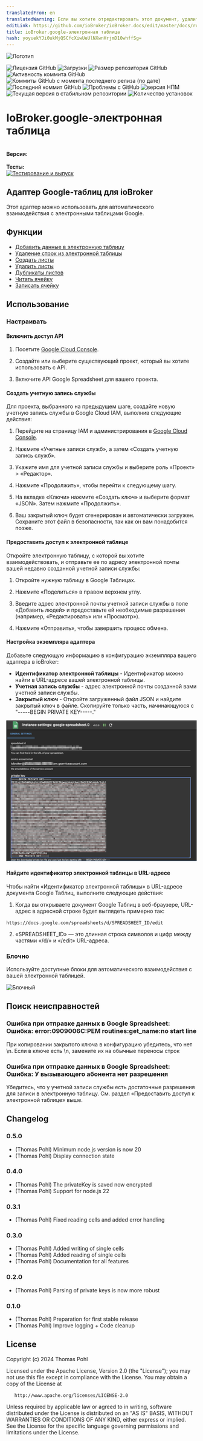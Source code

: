 ```yaml
---
translatedFrom: en
translatedWarning: Если вы хотите отредактировать этот документ, удалите поле «translationFrom», в противном случае этот документ будет снова автоматически переведен
editLink: https://github.com/ioBroker/ioBroker.docs/edit/master/docs/ru/adapterref/iobroker.google-spreadsheet/README.md
title: ioBroker.google-электронная таблица
hash: yoyuekYJi0ukMjQSCfcXiwUeUlNXwnHrjmD10whffSg=
---
```

![Логотип](../../../en/adapterref/iobroker.google-spreadsheet/admin/google-spreadsheet.png)

![Лицензия GitHub](https://img.shields.io/github/license/ThomasPohl/ioBroker.google-spreadsheet)
![Загрузки](https://img.shields.io/npm/dm/iobroker.google-spreadsheet.svg)
![Размер репозитория GitHub](https://img.shields.io/github/repo-size/ThomasPohl/ioBroker.google-spreadsheet)
![Активность коммита GitHub](https://img.shields.io/github/commit-activity/m/ThomasPohl/ioBroker.google-spreadsheet)
![Коммиты GitHub с момента последнего релиза (по дате)](https://img.shields.io/github/commits-since/ThomasPohl/ioBroker.google-spreadsheet/latest)
![Последний коммит GitHub](https://img.shields.io/github/last-commit/ThomasPohl/ioBroker.google-spreadsheet)
![Проблемы с GitHub](https://img.shields.io/github/issues/ThomasPohl/ioBroker.google-spreadsheet)
![версия НПМ](https://img.shields.io/npm/v/iobroker.google-spreadsheet.svg)
![Текущая версия в стабильном репозитории](https://iobroker.live/badges/google-spreadsheet-stable.svg)
![Количество установок](https://iobroker.live/badges/google-spreadsheet-installed.svg)

# IoBroker.google-электронная таблица
</br> **Версия:** </br> </br> **Тесты:** </br> [![Тестирование и выпуск](https://github.com/ThomasPohl/ioBroker.google-spreadsheet/actions/workflows/test-and-release.yml/badge.svg)](https://github.com/ThomasPohl/ioBroker.google-spreadsheet/actions/workflows/test-and-release.yml)

## Адаптер Google-таблиц для ioBroker
Этот адаптер можно использовать для автоматического взаимодействия с электронными таблицами Google.

## Функции
* [Добавить данные в электронную таблицу](features/append.md)
* [Удаление строк из электронной таблицы](features/delete-rows.md)
* [Создать листы](features/create-sheet.md)
* [Удалить листы](features/delete-sheet.md)
* [Дубликаты листов](features/duplicate-sheet.md)
* [Читать ячейку](features/read-cell.md)
* [Записать ячейку](features/write-cell.md)

## Использование
### Настраивать
#### Включить доступ API
1. Посетите [Google Cloud Console](https://console.cloud.google.com/flows/enableapi?apiid=sheets.googleapis.com).

2. Создайте или выберите существующий проект, который вы хотите использовать с API.

3. Включите API Google Spreadsheet для вашего проекта.

#### Создать учетную запись службы
Для проекта, выбранного на предыдущем шаге, создайте новую учетную запись службы в Google Cloud IAM, выполнив следующие действия:

1. Перейдите на страницу IAM и администрирования в [Google Cloud Console](https://console.cloud.google.com/iam-admin/iam).

2. Нажмите «Учетные записи служб», а затем «Создать учетную запись служб».

3. Укажите имя для учетной записи службы и выберите роль «Проект» > «Редактор».

4. Нажмите «Продолжить», чтобы перейти к следующему шагу.

5. На вкладке «Ключи» нажмите «Создать ключ» и выберите формат «JSON». Затем нажмите «Продолжить».

6. Ваш закрытый ключ будет сгенерирован и автоматически загружен. Сохраните этот файл в безопасности, так как он вам понадобится позже.

#### Предоставить доступ к электронной таблице
Откройте электронную таблицу, с которой вы хотите взаимодействовать, и отправьте ее по адресу электронной почты вашей недавно созданной учетной записи службы:

1. Откройте нужную таблицу в Google Таблицах.

2. Нажмите «Поделиться» в правом верхнем углу.

3. Введите адрес электронной почты учетной записи службы в поле «Добавить людей» и предоставьте ей необходимые разрешения (например, «Редактировать» или «Просмотр»).

4. Нажмите «Отправить», чтобы завершить процесс обмена.

#### Настройка экземпляра адаптера
Добавьте следующую информацию в конфигурацию экземпляра вашего адаптера в ioBroker:

- **Идентификатор электронной таблицы** - Идентификатор можно найти в URL-адресе вашей электронной таблицы.
- **Учетная запись службы** - адрес электронной почты созданной вами учетной записи службы.
- **Закрытый ключ** - Откройте загруженный файл JSON и найдите закрытый ключ в файле. Скопируйте только часть, начинающуюся с "-----BEGIN PRIVATE KEY-----."

![Настройки](../../../en/adapterref/iobroker.google-spreadsheet/img/settings.png)

#### Найдите идентификатор электронной таблицы в URL-адресе
Чтобы найти «Идентификатор электронной таблицы» в URL-адресе документа Google Таблиц, выполните следующие действия:

1. Когда вы открываете документ Google Таблиц в веб-браузере, URL-адрес в адресной строке будет выглядеть примерно так:

```
https://docs.google.com/spreadsheets/d/SPREADSHEET_ID/edit
```

2. «SPREADSHEET_ID» — это длинная строка символов и цифр между частями «/d/» и «/edit» URL-адреса.

### Блочно
Используйте доступные блоки для автоматического взаимодействия с вашей электронной таблицей.

![Блочный](../../../en/adapterref/iobroker.google-spreadsheet/img/blockly-append.png)

## Поиск неисправностей
### Ошибка при отправке данных в Google Spreadsheet: Ошибка: error:0909006C:PEM routines:get_name:no start line
При копировании закрытого ключа в конфигурацию убедитесь, что нет \n. Если в ключе есть \n, замените их на обычные переносы строк

### Ошибка при отправке данных в Google Spreadsheet: Ошибка: У вызывающего абонента нет разрешения
Убедитесь, что у учетной записи службы есть достаточные разрешения для записи в электронную таблицу. См. раздел «Предоставить доступ к электронной таблице» выше.

## Changelog
<!--
    Placeholder for the next version (at the beginning of the line):
    ### **WORK IN PROGRESS**
-->
### 0.5.0
* (Thomas Pohl) Minimum node.js version is now 20
* (Thomas Pohl) Display connection state
### 0.4.0
* (Thomas Pohl) The privateKey is saved now encrypted
* (Thomas Pohl) Support for node.js 22
### 0.3.1
* (Thomas Pohl) Fixed reading cells and added error handling
### 0.3.0
* (Thomas Pohl) Added writing of single cells
* (Thomas Pohl) Added reading of single cells
* (Thomas Pohl) Documentation for all features
### 0.2.0
* (Thomas Pohl) Parsing of private keys is now more robust
### 0.1.0
* (Thomas Pohl) Preparation for first stable release
* (Thomas Pohl) Improve logging + Code cleanup

## License

   Copyright (c) 2024 Thomas Pohl

   Licensed under the Apache License, Version 2.0 (the "License");
   you may not use this file except in compliance with the License.
   You may obtain a copy of the License at

       http://www.apache.org/licenses/LICENSE-2.0

   Unless required by applicable law or agreed to in writing, software
   distributed under the License is distributed on an "AS IS" BASIS,
   WITHOUT WARRANTIES OR CONDITIONS OF ANY KIND, either express or implied.
   See the License for the specific language governing permissions and
   limitations under the License.